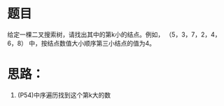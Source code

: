# 题目
给定一棵二叉搜索树，请找出其中的第k小的结点。例如， （5，3，7，2，4，6，8）    中，按结点数值大小顺序第三小结点的值为4。
# 思路：
1. (P54)中序遍历找到这个第k大的数
